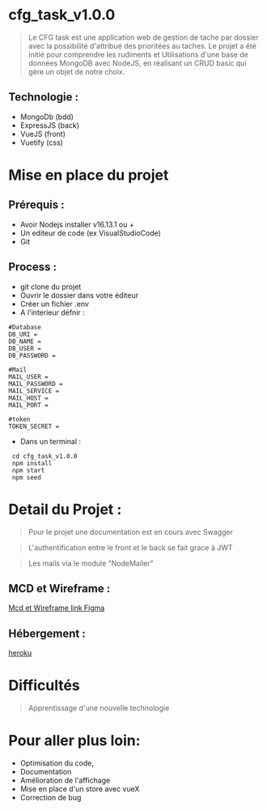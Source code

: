 # cfg_task_v1.0.0

> Le CFG task est une application web de gestion de tache par dossier avec la possibilité d'attribué des prioritées au taches. Le projet a été initié pour comprendre les rudiments et Utilisations d'une base de données MongoDB avec NodeJS, en réalisant un CRUD basic qui gère un objet de notre choix.

## Technologie :
- MongoDb (bdd)
- ExpressJS (back)
- VueJS (front)
- Vuetify (css)

# Mise en place du projet
## Prérequis :
- Avoir Nodejs installer v16.13.1 ou +
- Un editeur de code (ex VisualStudioCode)
- Git
## Process :
- git clone du projet
- Ouvrir le dossier dans votre éditeur
- Créer un fichier .env
- A l'interieur défnir : 
```
#Database
DB_URI = 
DB_NAME = 
DB_USER = 
DB_PASSWORD = 

#Mail
MAIL_USER = 
MAIL_PASSWORD = 
MAIL_SERVICE = 
MAIL_HOST = 
MAIL_PORT = 

#token
TOKEN_SECRET = 
```
- Dans un terminal :
```
 cd cfg_task_v1.0.0
 npm install
 npm start
 npm seed
 ```
 # Detail du Projet :

 > Pour le projet une documentation est en cours avec Swagger
 
 > L'authentification entre le front et le back se fait grace à JWT

 > Les mails via le module "NodeMailer"

 ## MCD et Wireframe : 
 [Mcd et Wireframe link Figma](https://www.figma.com/file/qJJNhnx2822sudyd3JMdcR/Task_CFG_v1.0.0?node-id=0%3A1)

 ## Hébergement :
 [heroku](https://mytaskcfg.herokuapp.com/)

 # Difficultés

 > Apprentissage d'une nouvelle technologie

 # Pour aller plus loin:
- Optimisation du code,
- Documentation
- Amélioration de l'affichage
- Mise en place d'un store avec vueX
- Correction de bug


